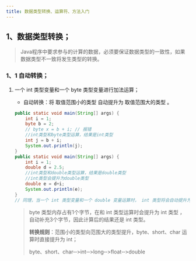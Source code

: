 ```yaml
---
title: 数据类型转换、运算符、方法入门
---
```


## 1、数据类型转换；

> Java程序中要求参与的计算的数据，必须要保证数据类型的一致性，如果数据类型不一致将发生类型的转换。

### 1、1 自动转换；

1. 一个 int 类型变量和一个 byte 类型变量进行加法运算；

   - 自动转换：将 取值范围小的类型 自动提升为 取值范围大的类型 。

   ```java
   public static void main(String[] args) {
       int i = 1;
       byte b = 2;
       // byte x = b + i; // 报错
       //int类型和byte类型运算，结果是int类型
       int j = b + i;
       System.out.println(j);
   }
   public static void main(String[] args) {
       int i = 1;
       double d = 2.5;
       //int类型和double类型运算，结果是double类型
       //int类型会提升为double类型
       double e = d+i;
       System.out.println(e);
   }
   // 同理，当一个 int 类型变量和一个 double 变量运算时， int 类型将会自动提升为 double 类型进行运算。
   ```

   > byte 类型内存占有1个字节，在和 int 类型运算时会提升为 int 类型 ，自动补充3个字节，因此计算后的结果还是 int 类型。
   >
   > **转换规则**：范围小的类型向范围大的类型提升，byte、short、char 运算时直接提升为 int；
   >
   > byte、short、char‐‐>int‐‐>long‐‐>float‐‐>double